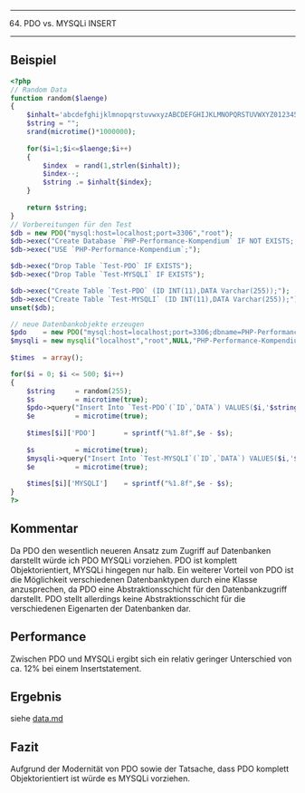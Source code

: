 ------
64. PDO vs. MYSQLi INSERT
------

Beispiel
--------
```php
<?php
// Random Data
function random($laenge)
{
	$inhalt='abcdefghijklmnopqrstuvwxyzABCDEFGHIJKLMNOPQRSTUVWXYZ0123456789';
	$string = "";
	srand(microtime()*1000000);
	
	for($i=1;$i<=$laenge;$i++)
	{
		$index	= rand(1,strlen($inhalt));
		$index--;
		$string	.= $inhalt{$index};
	}
	
	return $string;
}
// Vorbereitungen für den Test
$db = new PDO("mysql:host=localhost;port=3306","root");
$db->exec("Create Database `PHP-Performance-Kompendium` IF NOT EXISTS; ");
$db->exec("USE `PHP-Performance-Kompendium`;");

$db->exec("Drop Table `Test-PDO` IF EXISTS");
$db->exec("Drop Table `Test-MYSQLI` IF EXISTS");

$db->exec("Create Table `Test-PDO` (ID INT(11),DATA Varchar(255));");
$db->exec("Create Table `Test-MYSQLI` (ID INT(11),DATA Varchar(255));");
unset($db);

// neue Datenbankobjekte erzeugen
$pdo	= new PDO("mysql:host=localhost;port=3306;dbname=PHP-Performance-Kompendium","root");
$mysqli	= new mysqli("localhost","root",NULL,"PHP-Performance-Kompendium",3306);
 
$times	= array();

for($i = 0; $i <= 500; $i++)
{
	$string		= random(255);
	$s			= microtime(true);
	$pdo->query("Insert Into `Test-PDO`(`ID`,`DATA`) VALUES($i,'$string')");
	$e			= microtime(true);
	
	$times[$i]['PDO']		= sprintf("%1.8f",$e - $s);
	
	$s 			= microtime(true);
	$mysqli->query("Insert Into `Test-MYSQLI`(`ID`,`DATA`) VALUES($i,'$string')");
	$e			= microtime(true);
	
	$times[$i]['MYSQLI']	= sprintf("%1.8f",$e - $s);
}
?>
```
Kommentar
---------
Da PDO den wesentlich neueren Ansatz zum Zugriff auf Datenbanken darstellt würde ich PDO MYSQLi vorziehen. PDO ist komplett Objektorientiert, MYSQLi hingegen nur halb.
Ein weiterer Vorteil von PDO ist die Möglichkeit verschiedenen Datenbanktypen durch eine Klasse anzusprechen, da PDO eine Abstraktionsschicht für den Datenbankzugriff darstellt.
PDO stellt allerdings keine Abstraktionsschicht für die verschiedenen Eigenarten der Datenbanken dar.  

Performance
-----------
Zwischen PDO und MYSQLi ergibt sich ein relativ geringer Unterschied von ca. 12% bei einem Insertstatement.

Ergebnis
--------
siehe [data.md](data.md)

Fazit
-------
Aufgrund der Modernität von PDO sowie der Tatsache, dass PDO komplett Objektorientiert ist würde es MYSQLi vorziehen.
